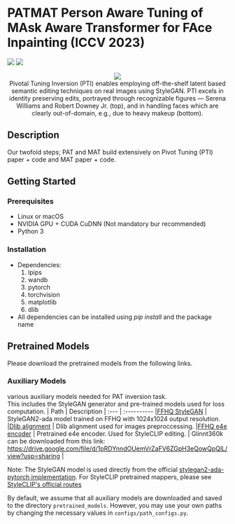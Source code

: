 # PATMAT Person Aware Tuning of MAsk Aware Transformer for FAce Inpainting    (ICCV 2023)

<!-- > Generative models such as StyleGAN2 and Stable Diffusion have achieved state-of-the-art performance in computer vision tasks such as image synthesis, inpainting, and de-noising. However, 
current generative models for face inpainting often fail to preserve fine facial details and the identity of the person, despite creating aesthetically convincing image structures and textures.
In this work, we propose Person Aware Tuning (PAT) of Mask-Aware Transformer (MAT) for face inpainting, which addresses this issue. Our proposed method, PATMAT, effectively preserves identity by
incorporating reference images of a subject and fine-tuning a MAT architecture trained on faces. By using ~40 reference images, PATMAT creates anchor points in MAT's style module, and tunes the model
using the fixed anchors to adapt the model to a new face identity. Moreover, PATMAT's use of multiple images per anchor during training allows the model to use fewer reference images than competing methods.
We demonstrate that PATMAT outperforms state-of-the-art models in terms of image quality, the preservation of person-specific details, and the identity of the subject. Our results suggest that PATMAT can be a promising approach for improving the quality of personalized face inpainting. -->

<a href="https://arxiv.org/abs/2304.06107"><img src="https://img.shields.io/badge/arXiv-2008.00951-b31b1b.svg"></a>
<a href="https://opensource.org/licenses/MIT"><img src="https://img.shields.io/badge/License-MIT-yellow.svg"></a>  

<p align="center">
<img src="docs/teaser.jpg"/>  
<br>
Pivotal Tuning Inversion (PTI) enables employing off-the-shelf latent based
semantic editing techniques on real images using StyleGAN. 
PTI excels in identity preserving edits, portrayed through recognizable figures —
Serena Williams and Robert Downey Jr. (top), and in handling faces which
are clearly out-of-domain, e.g., due to heavy makeup (bottom).
</br>
</p>

## Description   
Our twofold steps; PAT and MAT build extensively on Pivot Tuning (PTI) paper + code and MAT paper + code. 
## Getting Started

### Prerequisites
- Linux or macOS
- NVIDIA GPU + CUDA CuDNN (Not mandatory bur recommended)
- Python 3

### Installation
- Dependencies:  
	1. lpips
	2. wandb
	3. pytorch
	4. torchvision
	5. matplotlib
	6. dlib
- All dependencies can be installed using *pip install* and the package name

## Pretrained Models
Please download the pretrained models from the following links.

### Auxiliary Models
various auxiliary models needed for PAT inversion task.  
This includes the StyleGAN generator and pre-trained models used for loss computation.
| Path | Description
| :--- | :----------
|[FFHQ StyleGAN](https://nvlabs-fi-cdn.nvidia.com/stylegan2-ada-pytorch/pretrained/ffhq.pkl) | StyleGAN2-ada model trained on FFHQ with 1024x1024 output resolution.
|[Dlib alignment](https://drive.google.com/file/d/1HKmjg6iXsWr4aFPuU0gBXPGR83wqMzq7/view?usp=sharing) | Dlib alignment used for images preproccessing.
|[FFHQ e4e encoder](https://drive.google.com/file/d/1ALC5CLA89Ouw40TwvxcwebhzWXM5YSCm/view?usp=sharing) | Pretrained e4e encoder. Used for StyleCLIP editing.
| Glinnt360k can be downloaded from this link: https://drive.google.com/file/d/1pRDYnndOUemVrZaFV6ZGpH3eQowQpQlL/view?usp=sharing |

Note: The StyleGAN model is used directly from the official [stylegan2-ada-pytorch implementation](https://github.com/NVlabs/stylegan2-ada-pytorch).
For StyleCLIP pretrained mappers, please see [StyleCLIP's official routes](https://github.com/orpatashnik/StyleCLIP/blob/main/utils.py)


By default, we assume that all auxiliary models are downloaded and saved to the directory `pretrained_models`. 
However, you may use your own paths by changing the necessary values in `configs/path_configs.py`. 
